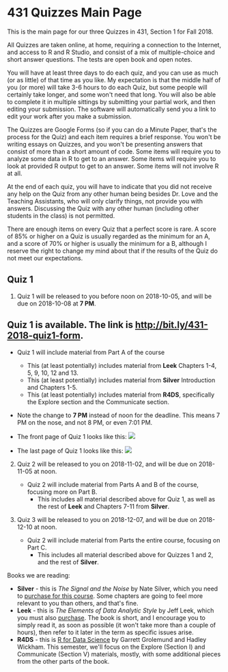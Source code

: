 # 431 Quizzes Main Page

This is the main page for our three Quizzes in 431, Section 1 for Fall 2018. 

All Quizzes are taken online, at home, requiring a connection to the Internet, and access to R and R Studio, and consist of a mix of multiple-choice and short answer questions. The tests are open book and open notes.

You will have at least three days to do each quiz, and you can use as much (or as little) of that time as you like. My expectation is that the middle half of you (or more) will take 3-6 hours to do each Quiz, but some people will certainly take longer, and some won't need that long. You will also be able to complete it in multiple sittings by submitting your partial work, and then editing your submission. The software will automatically send you a link to edit your work after you make a submission.

The Quizzes are Google Forms (so if you can do a Minute Paper, that's the process for the Quiz) and each item requires a brief response. You won't be writing essays on Quizzes, and you won't be presenting answers that consist of more than a short amount of code. Some items will require you to analyze some data in R to get to an answer. Some items will require you to look at provided R output to get to an answer. Some items will not involve R at all. 

At the end of each quiz, you will have to indicate that you did not receive any help on the Quiz from any other human being besides Dr. Love and the Teaching Assistants, who will only clarify things, not provide you with answers. Discussing the Quiz with any other human (including other students in the class) is not permitted.

There are enough items on every Quiz that a perfect score is rare. A score of 85% or higher on a Quiz is usually regarded as the minimum for an A, and a score of 70% or higher is usually the minimum for a B, although I reserve the right to change my mind about that if the results of the Quiz do not meet our expectations.

## Quiz 1

1. Quiz 1 will be released to you before noon on 2018-10-05, and will be due on 2018-10-08 at **7 PM**.

## Quiz 1 is available. The link is http://bit.ly/431-2018-quiz1-form.

- Quiz 1 will include material from Part A of the course
    - This (at least potentially) includes material from **Leek** Chapters 1-4, 5, 9, 10, 12 and 13.
    - This (at least potentially) includes material from **Silver** Introduction and Chapters 1-5.
    - This (at least potentially) includes material from **R4DS**, specifically the Explore section and the Communicate section.
- Note the change to **7 PM** instead of noon for the deadline. This means 7 PM on the nose, and not 8 PM, or even 7:01 PM.

- The front page of Quiz 1 looks like this:
![](https://github.com/THOMASELOVE/431-2018/blob/master/slides/class11/quiz1_frontpage.png)

- The last page of Quiz 1 looks like this:
![](https://github.com/THOMASELOVE/431-2018/blob/master/slides/class11/quiz1_lastpage.png)

2. Quiz 2 will be released to you on 2018-11-02, and will be due on 2018-11-05 at noon.
    - Quiz 2 will include material from Parts A and B of the course, focusing more on Part B.
        - This includes all material described above for Quiz 1, as well as the rest of **Leek** and Chapters 7-11 from **Silver**.

3. Quiz 3 will be released to you on 2018-12-07, and will be due on 2018-12-10 at noon.
    - Quiz 2 will include material from Parts the entire course, focusing on Part C.
        - This includes all material described above for Quizzes 1 and 2, and the rest of **Silver**.

Books we are reading: 

- **Silver** - this is *The Signal and the Noise* by Nate Silver, which you need to [purchase for this course](https://thomaselove.github.io/2018-431-syllabus/index.html#what-do-i-need-to-buy). Some chapters are going to feel more relevant to you than others, and that's fine.
- **Leek** - this is *The Elements of Data Analytic Style* by Jeff Leek, which you must also [purchase](https://thomaselove.github.io/2018-431-syllabus/index.html#what-do-i-need-to-buy). The book is short, and I encourage you to simply read it, as soon as possible (it won't take more than a couple of hours), then refer to it later in the term as specific issues arise.
- **R4DS** - this is [R for Data Science](http://r4ds.had.co.nz/) by Garrett Grolemund and Hadley Wickham. This semester, we'll focus on the Explore (Section I) and Communicate (Section V) materials, mostly, with some additional pieces from the other parts of the book.
